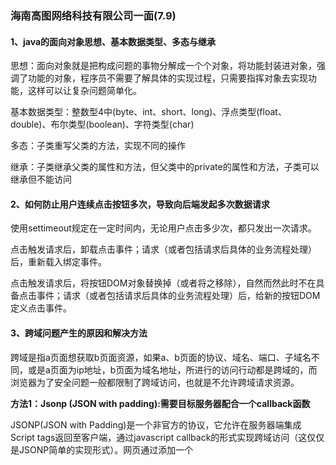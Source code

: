 ### 海南高图网络科技有限公司一面(7.9)

#### 1、java的面向对象思想、基本数据类型、多态与继承

思想：面向对象就是把构成问题的事物分解成一个个对象，将功能封装进对象，强调了功能的对象，程序员不需要了解具体的实现过程，只需要指挥对象去实现功能，这样可以让复杂问题简单化。

基本数据类型：整数型4中(byte、int、short、long)、浮点类型(float、double)、布尔类型(boolean)、字符类型(char)

多态：子类重写父类的方法，实现不同的操作

继承：子类继承父类的属性和方法，但父类中的private的属性和方法，子类可以继承但不能访问

#### 2、如何防止用户连续点击按钮多次，导致向后端发起多次数据请求

使用settimeout规定在一定时间内，无论用户点击多少次，都只发出一次请求。

点击触发请求后，卸载点击事件；请求（或者包括请求后具体的业务流程处理）后，重新载入绑定事件。

点击触发请求后，将按钮DOM对象替换掉（或者将之移除），自然而然此时不在具备点击事件；请求（或者包括请求后具体的业务流程处理）后，给新的按钮DOM定义点击事件。

#### 3、跨域问题产生的原因和解决方法

跨域是指a页面想获取b页面资源，如果a、b页面的协议、域名、端口、子域名不同，或是a页面为ip地址，b页面为域名地址，所进行的访问行动都是跨域的，而浏览器为了安全问题一般都限制了跨域访问，也就是不允许跨域请求资源。

**方法1：Jsonp (JSON with padding):需要目标服务器配合一个callback函数**

JSONP(JSON with Padding)是一个非官方的协议，它允许在服务器端集成Script tags返回至客户端，通过javascript callback的形式实现跨域访问（这仅仅是JSONP简单的实现形式）。网页通过添加一个<script>元素，向服务器请求JSON数据，这种做法不受同源政策限制；服务器收到请求后，将数据放在一个指定名字的回调函数里传回来。

**方法2：基于iframe实现的跨子域：通过修改document.domain来跨子域**

将子域和主域的document.domain设为同一个主域.前提条件：这两个域名必须属于同一个基础域名!而且所用的协议，端口都要一致，否则无法利用document.domain进行跨域，主域相同的使用document.domain

#### 4、webpack对我们项目有什么帮助

​	webpack是一个模块化打包工具，将不同的资源和文件，进行打包，合并在一个文件里。

**作用**

（1）重新加载编译，将浏览器不认识的语法编译成浏览器认识的语法。less编译成css,ES6语法转换成ES5。

（2）减少io请求。发送请求，会发挥一个html到浏览器，这是，打开控制台会发现html页面通过script，link等标签引用的静态，浏览器会再次发出请求去获取这些资源。使用webpack打包，将所有的静态资源都合并好了，减少了io请求。

（3）提供很多加载器和插件帮助我们开发，例如less-loader帮我们处理less、sass-loader帮我们处理scss、bable-loader帮我们将es6语法转化为es5的、htmlWebpackPlugin 简单创建HTML文件，用于服务器访问、vueLoaderPlugin和vue-loader是伴生的，在项目中使用vue-loader时需要用到vueLoaderPlugin；loader支持链式调用，从右至左执行，支持同步或异步函数；plugin是用来拓展webpack功能的

#### 5、promise是异步操作还是同步操作，后面的.then()是同步还是异步

promise本身表示一个同步操作，后面的.then()是异步操作。

#### 6、常见状态码、js的基本数据类型、盒子模型、vue的生命周期

前面有答案了

状态码304为文件未被修改，读取缓存即可，**这个缓存是存在哪里的？**

浏览器本地缓存

#### 7、项目打开时图片加载慢原因有什么

网速慢、图片大(不是字体图标，不是svg)，其他原因不详

#### 8、前端怎么向后端请求数据

通过ajax、axios：

ajax：

```js
$.ajax({               		                                    			
  url: '',
  type:'get',  // 'post',
  dataType:'json', //数据类型
  success:function(data){ 
  	//TO DO SOMETHING 数据请求成功返回后的操作
  },
  error:function(){
    Toast("获取信息失败！")
  }
})
```

axios：

```js
//方法1：get方式
import axios from 'axios'
axios({
    method:"get"
    url:"/listall/list"
    params: {  //向后端传的参数
       code: '1234',
       name: 'yyy',
    },
})
 .then(result => {
    return result.data
 })
 .catch(error => {
    return error
 })
//方法1：post方式
import axios from 'axios'
let data = new FormData();
data.append('code','1234');
data.append('name','yyyy');

axios({
    method:"post"
    url:"/listall/list"
   data //向后端传的参数
})
 .then(result => {
    return result.data
 })
 .catch(error => {
    return error
 })
//方法2：项目中引用
//在main.js中引入
import axios from 'axios'
Vue.prototype.$http = axios
//在需要请求数据的函数中
async functionname(param){
	const bianliang = await this.$http.get('api', {params: {type: index}})//根据需要，后面的参数可要可不要
    	//TODO SOMETHING
},
```

axios是通过Promise实现对ajax技术的一种封装

### 海南高图网络科技有限公司二面(7.10)

#### 1、表单提交有多少种方法

方法1：直接利用form表单提交

form表单中有一个submit按钮，点击时自动提交，通过action提交到指定位置

```html
<form action="url" method="post">
	......
	<input type="submit" value="登录">
</form>
```

方法2：使用ajax提交

方法3：使用easyui的form插件提交

#### 2、如何防止用户多次提交数据(可能是写脚本提交，可能是按钮提交)

- 异步提交，使用jQuery.ajax()
- form 表单同步提交

#### 3、promise和ajax有什么区别

promise和ajax是两个不同的东西，ajax用来获取后台的数据，promise是ES6引入的，用来充当异步操作与回调函数之间的中介。

#### 4、前端安全漏洞有哪些

https://www.cnblogs.com/zs-note/p/11122483.html

#### 5、状态码的意思是什么

### `cvte`一面电话面试(11.5)

#### 1、一个元素设置`padding-bottom`为20%，这个20%是依据什么的20%

容器宽度的20%

#### 2、一个元素的宽度是`auto`，现在想要通过`css`将其高度设置为宽度的两倍

设置元素的`padding-top`和`padding-bottom`都为100%即可

#### 3、`es6`常用的新特性

`es6`提供的解构赋值，set

#### 4、取1-1000的随机数，可以使用math中的函数

使用math中的random函数，获取到`[0, 1)`的随机数，再去乘以1000，使用paseInt，将随机数向下取整，再加1即可

#### 5、TCP为什么要三次握手

减少资源的浪费

#### 6、`TCP`与`UDP`的区别

`tcp`：面向连接的通讯方式，安全，只能是端到端通信，不会丢包

`udp`：面向无连接的通信方式，不安全，可以一对一，一对多，多对一，多对多通信，可能会丢包

#### 7、`vue`中数据双向绑定怎么实现的

`vue`数据双向绑定是通过数据劫持结合发布者-订阅者模式的方式来实现的，通过`Object.defineProperty()`的两个属性`get`和`set`来实现数据劫持的。

#### 8、了解过`CSRF`吗

`CSRF`跨站点请求伪造，攻击者盗用了用户的身份，以用户的名义发送恶意请求。

##### 如何防止`CSRF`攻击

###### `CSRF Token`

`CSRF`的一个特征是，攻击者无法直接窃取到用户的信息（`Cookie`，`Header`，网站内容等），仅仅是冒用`Cookie`中的信息。而`CSRF`攻击之所以能够成功，是因为服务器误把攻击者发送的请求当成了用户自己的请求。那么我们可以要求所有的用户请求都携带一个`CSRF`攻击者无法获取到的`Token`。服务器通过校验请求是否携带正确的`Token`，来把正常的请求和攻击的请求区分开，也可以防范`CSRF`的攻击。

###### 双重Cookie验证

那么另一种防御措施是使用双重提交`Cookie`。利用`CSRF`攻击不能获取到用户`Cookie`的特点，我们可以要求`Ajax`和表单请求携带一个`Cookie`中的值。

###### `CSRF`测试

`CSRFTester`是一款`CSRF`漏洞的测试工具，`CSRFTester`工具的测试原理大概是这样的，使用代理抓取我们在浏览器中访问过的所有的连接以及所有的表单等信息，通过在`CSRFTester`中修改相应的表单等信息，重新提交，相当于一次伪造客户端请求，如果修改后的测试请求成功被网站服务器接受，则说明存在`CSRF`漏洞

#### 9、`webpack`中`loader`和`plugin`的区别

`loader`，是文件加载器，能够加载资源文件，并对这些文件进行统一处理，诸如编译、压缩等，最终一起打包到指定的文件中。因为`webpack`只能理解`JavaScript`和`JSON`文件，对于其他资源例如`css`，图片，或者其他的语法集，比如 `jsx`，`coffee`，是没有办法加载的。 这就需要对应的`loader`将资源转化，加载进来。

`plugin`是一个扩展器，它丰富了`webpack`本身，针对是loader结束后，`webpack`打包的整个过程，它并不直接操作文件，而是基于事件机制工作，会监听`webpack`打包过程中的某些节点，执行广泛的任务)

#### 10、事件循环机制、微任务与宏任务

JavaScript中的任务可以分为同步任务和异步任务，同步任务一般直接进入到主线程中执行；异步任务会通过任务队列的机制来进行协调；当主线程内的任务执行完毕，会去任务队列中读取对应的任务，推入主线程执行；这样的过程重复执行就是事件循环

**异步任务分两种，宏任务(macro-task)**和**微任务(micro-task)**

- **宏任务**：包括整体代码`script`标签中的代码，`setTimeout`，`setInterval`

- **微任务**：`Promise.then(非new Promise)`，`process.nextTick`(`node`中)

一个`script`标签中的代码可以看成一个宏任务，一个宏任务中可以有其他的宏任务和微任务；在一个宏任务中，如果同时存在宏任务和微任务，则优先执行微任务，微任务执行完后再执行宏任务。

```javascript
<script>
	async function async1() {
    	console.log('async1 start')
    	await async2()
    	console.log('asnyc1 end')
	}
	async function async2(){
    	console.log('async2');
	}
	console.log('script start')
	setTimeout(() =>{
    	console.log('setTimeout');
	},0);
	async1();
	new Promise(function (reslove) {
    	console.log('promise1');
    	reslove();
	}).then(function () {
    	console.log('promise2');
	})
	console.log('script end');
</script>
```

上面题目中，script标签中的代码可以看成一个宏任务，在宏任务中包含了包括`setTimeout`等宏任务，以及`async / await`、`Promise`等微任务。代码按照顺序执行：

①首先执行了`console.log('script start')`，所以先输出`script start`

②执行`setTimeout`，将`setTimeout`压入宏任务队列

③执行`async1();`，在`async1`函数中，先执行`console.log('async1 start')`，输出`async1 start`，然后执行`await async2()`，由于有`await`，所以`await async2()`后面的代码——`console.log('asnyc1 end')`压入微任务队列，执行`async2`函数，输出`async2`

④由于`new Promise()`与`async1()`函数是同步代码，所以在`async1()`执行完之后，没有立即执行微任务队列或者宏任务队列中的代码，而是先执行`new Promise()`，输出`promise1`，由于`then()`函数是异步的，所以要将其压入微任务队列中。

⑤继续往下执行，执行到`console.log('script end');`，输入`script end`

⑥同步代码执行完了，开始执行微任务队列中的代码，首先执行的是最先压入微任务队列的代码：`console.log('asnyc1 end')`，输出`asnyc1 end`，然后执行下一个微任务代码：`then()`函数的代码，输出`promise2`

⑦微任务执行完了之后，开始执行宏任务中的代码：`setTimeout()`，输出`setTimeout`

<img src="D:\typora笔记\面试.assets\image-20201118224916661.png" alt="image-20201118224916661" style="zoom:67%;" />

#### 11、事件流

事件流也称为事件传播，事件传播的顺序对应浏览器的两种事件流模型：捕获型事件流和冒泡型事件流。

**冒泡型事件流**：事件的传播是从**最特定**的**事件目标**到最不特定的**事件目标**。即从DOM树的叶子到根。**【推荐】**

**捕获型事件流**：事件的传播是从**最不特定**的**事件目标**到最特定的**事件目标**。即从DOM树的根到叶子。

事件流包括三个阶段：事件捕获阶段(capture phase)、处于目标阶段(target phase)和事件冒泡阶段(bubbling phase)。

触发顺序通常为

①进事件捕获，为截获事件提供了机会

②实际的标接收到事件

③冒泡阶段，可以在这个阶段对事件做出响应

### 多益网络笔试题(11.19)

#### 一、选择题

##### 1、以下表达式哪一个可以产生0-7之间(含0,7)的随机数？

```js
A Math.ceil(Math.random()*7)
B Math.floor(Math.random()*7)
C Math.floor(Math.random()*8)
D Math.ceil(Math.random()*8)
/* 
	Math.ceil是向上取整， Math.floor是向下取整
	A [1, 7]    B [0, 6]    C [0, 7]    D [1, 8]
*/
```

##### 2、以下代码输出的内容是：

```js
const shape = {
    radius: 10,
    diameter() {
        return this.radius * 2
    },
    perimeter: () => 2 * Math.PI * this.radius
};
console.log(shape.diameter()); // 20
console.log(shape.perimeter()); // NAN

A 20 和 62.83185307179586
B 20 和 NAN
C 20 和 63
D NAN 和 63
```

##### 3、关于`ES6`中`Symbol`说法错误的是

```js
A Symbol是值类型而非引用类型
B Symbol('a') !== Symbol('a')
C Symbol.iterator能够使对象可迭代
D Symbol.hasInstance用于类的非静态方法
```

##### 4、`RGBA`颜色值中A的含义是：

```js
A 透明度      B 深浅度    C 不透明度    D 过渡时间
/*
	rgba => rgba(red, green, blue, alpha)
	Alpha值代表颜色的透明度/不透明度
*/
```

##### 5、在JavaScript中的什么方法可以对数组元素进行排序

```js
A add()    B join()    C sort()    D length()
```

##### 6、在HTML页面中，下面有关得到document对象的描述错误的是

```js
A Document对象用于检查和修改HTML元素和文档中的文本
B Document对象用于检索浏览器窗口中的HTML文档的信息
C Document对象提供客户最近访问的URL的列表
D Document对象的location属性包含有关当前URL的信息
```

#### 二、填空题

##### 1、一个没有经过任何`css`修饰的`html`文件，`1rem`等于多少`px`？

`1rem`等于`html`根元素设定的`font-size`的`px`值

如果`css`里面没有设定`html`的`font-size`，则默认浏览器以`1rem=16px`来换算

##### 2、`input`标签的`onblur`事件会在什么时候触发？

失去焦点时触发

##### 3、以下代码输出的分别是：

报错：b is not a function、

报错：Cannot access 'd' before initialization

3

```js
1、
var b;
(function a() {
	let d = '2'
    b();
    b = function() {
        console.log(d);
        let d = 3
    }
})();
2、
var b;
(function a() {
	let d = '2'
    b = function() {
        console.log(d);
        let d = 3
    }
})();
b();
3、
var a = 3;
function b() {
	console.log(a)
}
function c() {
	var a = 3;
    b();
}
c();
```

##### 4、以下代码输出的分别是：undefined 5

```js
let a = 10;
let obj = {
	a: 5,
    say: function() {
		console.log(this.a)
    }
}
let func = obj.say
let func2 = obj.say.bind(obj)
func()
func2()
```

##### 5、以下代码输出的分别是： 0 1

```js
var a = 0;
(function() {
    var a = { a : 0 };
    var b = function() {
        setTimeout(() => {
            console.log(this.a)
        })
    }
    b();
    b.call(a)
    a.a = 1;
    a = { a : 2 }
})()
```

##### 6、根据下面代码，写出对应输出的内容

```js
alert(a);         结果：function() { alert(10) }
a();			 结果：10
var a = 3;
function a() {
    alert(10)
}
alert(a)		 结果：3
a = 6;
a();			 结果：报错：a is not a function
```

#### 三、问答题

##### 1、实现不使用`border`画出`1px`高得多线框，并且能够在不同浏览器的标准模式与怪异模式下保持一致

```css
.outside {
    width: 100px;
    height: 100px;
    padding: 1px;
    background-color: #000;
}
.inside {
    width: 100px;
    height: 100px;
    background-color: #fff;
}
```

##### 2、翻译，没拍照

##### 3、清除浮动的方法及其应用场景

##### 4、控制台输出的内容是什么，并说明原因

```js
(function test() {
    setTimeout(function() {
        console.log(4)
    }, 0);
    new Promise(function excutor(resolve) {
        console.log(1)
        for(var i = 0; i < 10000; i++) {
            i == 9999 && resolve()
        }
        console.log(2)
    }).then(function() {
        console.log(5)
    })
    console.log(3)
})()
```

输出：1 2 3 5 4

##### 5、问有哪些键可能会是最后一个被插入`hash table`中，并说明理由

<img src="D:\typora笔记\面试、笔试经验.assets\image-20201120121125742.png" alt="image-20201120121125742" style="zoom:67%;" />



##### 6、`js`引擎执行`0.1+0.2==0.3`返回`false`，为什么？请给出解决办法

在JavaScript中，`0.1 + 0.2 = 0.30000000000000004`，`0.1 + 0.2 - 0.3 = 5.551115123125783e-17`

造成这个问题主要是因为十进制与二进制在转换中出现精度问题：

```js
0.1 => 0.1000000000000000055511151231257827021181583404541015625000000000
0.2 => 0.2000000000000000111022302462515654042363166809082031250000000000
0.3 => 0.2999999999999999888977697537484345957636833190917968750000000000
```

解决的方法：

利用`es6`在`Number`对象上新增的一个极小常量`Number.EPSILON`，其值等于2的-52次方，即`Number.EPSILON === Math.pow(2, -52)`，`Number.EPSILON`是`JavaScript`能够表示的最小精度，误差如果小于这个值，就可以认为不存在误差了。 引入一个这么小的量的目的，在于为浮点数计算，设置一个误差范围，如果误差在这个范围内，我们就认为不存在误差。

`0.1 + 0.2 - 0.3 = 0.000000000000000055511151231257827021181583404541015625`，我们可以设置一个误差范围，使得`0.1 + 0.2 - 0.3`的误差结果落在我们设置好的误差范围内：

```js
// 将误差范围限制在2的50次方之内Number.EPSILON * Math.pow(2, 2)
0.000000000000000055511151231257827021181583404541015625 < Number.EPSILON * Math.pow(2, 2) // true

function withinErrorMargin (left, right) {
  return Math.abs(left - right) < Number.EPSILON * Math.pow(2, 2);
}
0.1 + 0.2 === 0.3 // false
withinErrorMargin(0.1 + 0.2, 0.3) // true
```

##### 7、谈谈你对`css modules`的理解，以及它与`css scoped`的差异

`css modules`是所有的`class`的名称和动画的名称默认属于本地作用域的`CSS`文件。用`JS`编译原生的`CSS`文件，使其具备模块化的能力，该文件需要`import`使用。允许通过重命名或命名空间来封装样式规则，减少对选择器的约束，不再需要担心类命名冲突。

`css scoped`是`vue`通过在`DOM`结构以及`css`样式上加唯一不重复的标记，以保证唯一，达到样式私有化模块化的目的。可以直接在能跑起来的`vue`项目中使用，且对应的样式只对该组件有效，不被其他组件污染。

`css module`前期进行不麻烦的配置，实现的效果比`scoped css`更优，但是使用的人不多。

#### 四、编程题

##### 1、`js`用归并排序实现数组`sort`方法

```js
// 方法1
function merge(left, right) {
    let arr = []
    // 如果任何一个数组为空，就退出循环
    while (left.length && right.length) {
        // 从左右子数组的最小元素中选择较小的元素
        if (left[0] < right[0]) {
            arr.push(left.shift()) 
        } else {
            arr.push(right.shift())
        }
    }
    // 连接剩余的元素，防止没有把两个数组遍历完整
    return [ ...arr, ...left, ...right ]
}

function mergeSort(array) {
    const half = array.length / 2
    if(array.length < 2){
        return array
    }
    const left = array.splice(0, half)
    return merge(mergeSort(left),mergeSort(array))
}
console.log(mergeSort([4, 8, 7, 2, 11, 1, 3])) // [1, 2, 3, 4, 7, 8, 11]

// 方法2：快排
function sort(arr) {
    if(arr.length <= 1) return arr;
    var targetIndex = Math.floor(arr.length / 2);
    var target = arr.splice(targetIndex, 1)[0];
    var left = [];
    var right = [];
    for(let i = 0; i < arr.length; i++) {
        if(target < arr[i]) {
            right.push(arr[i])
        } else {
            left.push(arr[i])
        }
    }
    return sort(left).concat([target], sort(right))
}
console.log(mergeSort([4, 8, 7, 2, 11, 1, 3])) // [1, 2, 3, 4, 7, 8, 11]
```

##### 2、给定一个数组`nums`，还有一个目标数`target`，实现一个函数`twoSum`，从数组中找出两个数字，使得其和为`target`。（返回结果为数组，包含两个数字在`nums`中的`index`，要求时间复杂度尽量低）

如：

```js
nums = [2, 7, 11, 15]
target = 9
twoSum(nums, target) = [0, 1]
```

```js
function twoSum(arr, target) {
    if(arr.length <= 1) return;
    if(arr.length === 2) return arr[0] + arr[1] === target ? [0, 1] : ''
    for(let i = 0; i < arr.length - 1; i++) {
        if(arr[i] >= target) continue;
        for(let j = i + 1; j < arr.length; j++) {
            if(arr[i] + arr[j] === target) {
                return [i, j]
            }
        }
    }
    return ''
}
```

### 多益网络 一面视频面试(11.27)

#### 1、`vue`组件间的传值

#### 2、`vue`中`v-for`为什么要一个`key`

致从虚拟`DOM`的`Diff`算法实现的角度去解释一下:

`vue`的虚拟`DOM`的`Diff`算法的核心是基于两个简单的假设：

1. 两个相同的组件产生类似的`DOM`结构，不同的组件产生不同的`DOM`结构。
2. 同一层级的一组节点，他们可以通过唯一的id进行区分。
3. 基于以上这两点假设，使得虚拟`DOM`的`Diff`算法的复杂度从`O(n^3)`降到了`O(n)`。

如果使用key来给每个节点做一个唯一标识，当节点发生增加或者删除时，特别是增加或者删除的节点是在列表中间或者前部时，可以提高更新虚拟DOM的效率

#### 3、有没有了解过`nextTick`

#### 4、有没有了解过`v-model`怎么实现的

#### 5、有没有了解过`vue`的修饰符，如`async`

`async`函数是`Generator`函数的语法糖，使得异步操作变得更加方便。

`async`函数是对`Generator`函数的改进:    

1) 内置执行器    

2) 更好的语义    

3) 更广的实用性    

4) 返回值是一个Promise对象`async`函数必须与`await`进行配套使用

#### 6、有了解过异步任务吗

#### 7、`JavaScript`中的继承方式

#### 8、`es6`新特性

1、let、`const`、var的区别

2、set和map

3、新增Symbol原始数据类型

4、解构赋值

5、module模块中的import、export、export default

6、函数参数可以设置初始值

7、箭头函数

#### 9、防抖函数、节流函数大致怎么实现，用于什么场景

#### 10、为什么要深拷贝，怎么实现一个深拷贝

#### 11、`a.a.a.a`是否可以用序列化与反序列化来实现深拷贝

可以

#### 12、`get`和`post`的区别

#### 13、跨域怎么形成的

协议、域名、端口不同

#### 14、跨域是服务器端的问题还是客户端的问题

#### 15、了解过服务器端主动给客户端推送数据吗

#### 16、安全防范

### 腾讯 一面视频面试(12.3)

#### 1、介绍一下实习中的工作主要做什么，然后遇到什么困难，怎么解决？然后我回答了工作遇到跨域问题，然后面试官问跨域问题可以怎么解决

① **后端开启`cors`**：分为简单请求（simple request）和非简单请求（not-so-simple request）。

**简单请求**

简单请求的条件：

```js
1) 请求方法是以下三种方法之一：HEAD、GET、POST
2) HTTP的头信息不超出以下几种字段：
Accept
Accept-Language
Content-Language
Last-Event-ID
Content-Type：只限于三个值application/x-www-form-urlencoded、multipart/form-data、text/plain
```

后端在响应头加上`Access-Control-Allow-Origin`即可，其值要么是`协议+域名+端口号(如：http://192.168.1.1:8080)`，要么是`*`，表示接受任意域名的请求。

还有一个可选字段`Access-Control-Allow-Credentials`，它的值是一个布尔值，表示是否允许发送`Cookie`。默认情况下，其值为`false`，即`Cookie`不包括在`CORS`请求之中。

还有一个可选字段`Access-Control-Expose-Header`，`CORS`请求时，`XMLHttpRequest`对象的`getResponseHeader()`方法只能拿到6个基本字段：`Cache-Control`、`Content-Language`、`Content-Type`、`Expires`、`Last-Modified`、`Pragma`。如果想拿到其他字段，就必须在`Access-Control-Expose-Headers`里面指定。如：`getResponseHeader('FooBar')`可以返回`FooBar`字段的值。

**非简单请求**

后端需要在响应头加上`Access-Control-Request-Method`和`Access-Control-Request-Headers`；

`Access-Control-Allow-Methods`的值是用逗号分隔各种方法的一个字符串，如：`"PUT, DELETE"`，表明服务器支持的所有跨域请求的方法；

`Access-Control-Allow-Headers`，如果浏览器请求包括`Access-Control-Request-Headers`字段，则`Access-Control-Allow-Headers`字段是必需的。它也是一个逗号分隔的字符串，表明服务器支持的所有头信息字段；

还有一个可选字段`Access-Control-Max-Age`，用来指定本次预检请求的有效期，单位为秒。

`ajax`跨域请求时，如果请求的是非简单请求，会在正式通信之前，增加一次`HTTP`查询请求，称为"预检"请求；"预检"请求用的请求方法是`OPTIONS`，表示这个请求是用来询问的。

服务器收到"预检"请求以后，检查了`Origin`、`Access-Control-Request-Method`和`Access-Control-Request-Headers`字段以后，确认允许跨源请求，就可以做出回应。如果服务器否定了"预检"请求，会返回一个正常的HTTP回应，但是没有任何`CORS`相关的头信息字段。这时，浏览器就会认定，服务器不同意预检请求，因此触发一个错误，被`XMLHttpRequest`对象的`onerror`回调函数捕获。

② **`jsonp`**：动态添加`script`标签，利用`script`标签的`src`属性，发送带有`callback`参数的`GET`请求来实现跨域。通过将前端方法作为参数传递到服务器端，然后由服务器端注入参数之后再返回，实现服务器端向客户端通信。由于使用`script`标签的`src`属性，因此只支持get方法。

③ **`document.domain` + `iframe`跨域**：此方案仅限主域相同，子域不同的跨域应用场景。实现原理:两个页面都通过`js`强制设置`document.domain`为基础主域，就实现了同域。

1) 父窗口:(`http://www.domain.com/a.html`)

```html
<iframe id="iframe" src="http://child.domain.com/b.html"></iframe>
<script>
    document.domain = 'domain.com ';
    var user = 'admin ' ;
</script>
```

2) 子窗口: (`http://child.domain.com/b.html`)

```html
<script>
	document.domain = 'domain.com' ;//获取父窗口中变量
	alert('get js data from parent ---> ' + window.parent.user);
</script>
```

④ **`postMessage`跨域**：`postMessage`是`HTML5 XMLHttpRequest Level 2`中的`API`，且是为数不多可以跨域操作的`window`属性之一，它可用于解决以下方面的问题：

a) 页面和其打开的新窗口的数据传递
b) 多窗口之间消息传递
c) 页面与嵌套的`iframe`消息传递
d) 上面三个场景的跨域数据传递

用法： `postMessage(data, origin)`方法接受两个参数
`data`： `html5`规范支持任意基本类型或可复制的对象，但部分浏览器只支持字符串，所以传参时最好用`JSON.stringify()`序列化。
`origin`：协议+主机+端口号，也可以设置为"*"，表示可以传递给任意窗口，如果要指定和当前窗口同源的话设置为"/"。

⑤ **`nginx`代理跨域**：

跨域原理:同源策略是浏览器的安全策略，不是`HTTP`协议的一部分。服务器端调用`HTTP`接口只是使用`HTTP`协议，不会执行`JS`脚本，不需要同源策略，也就不存在跨越问题。

实现思路:通过`nginx`配置一个代理服务器做跳板机，反向代理访问跨域接口，实现跨域登录。

⑥ **`Nodejs`中间件代理跨域**：`node`中间件实现跨域代理，原理大致与`nginx`相同，都是通过启一个代理服务器，实现数据的转发，也可以通过设置`cookieDomainRewrite`参数修改响应头中`cookie`中域名，实现当前域的`cookie`写入，方便接口登录认证。

⑦ **`WebSocket`协议跨域**：`WebSocket protocol`是`HTML5`一种新的协议。它实现了浏览器与服务器全双工通信，同时允许跨域通讯，是`server push`技术的一种很好的实现。

原生`WebSocket API`使用起来不太方便，我们使用`Socket.io`，它很好地封装了`webSocket`接口，提供了更简单、灵活的接口，也对不支持`webSocket`的浏览器提供了向下兼容。

#### 2、`ajax`怎么实现的，`readystate`的取值及意义

#### 3、常见状态码

#### 4、304具体是怎么实现的

客户端在请求一个文件的时候，发现自己缓存的文件有`Last Modified`，那么在请求中会包含`If Modified Since`，这个时间就是缓存文件的`Last Modified`。因此，如果请求中包含`If Modified Since`，就说明已经有缓存在客户端。服务端只要判断这个时间和当前请求的文件的修改时间就可以确定是返回 304 还是 200 。

对于静态文件，例如：`CSS`、图片，服务器会自动完成`Last Modified`和`If Modified Since`的比较，完成缓存或者更新。但是对于动态页面，就是动态产生的页面，往往没有包含`Last Modified`信息，这样浏览器、网关等都不会做缓存，也就是在每次请求的时候都完成一个 200 的请求。

因此，对于动态页面做缓存加速，首先要在`Response`的`HTTP Header`中增加`Last Modified`定义，其次根据`Request`中的`If Modified Since`和被请求内容的更新时间来返回 200 或者 304 。虽然在返回 304 的时候已经做了一次数据库查询，但是可以避免接下来更多的数据库查询，并且没有返回页面内容而只是一个`HTTP Header`，从而大大的降低带宽的消耗，对于用户的感觉也是提高。

#### 5、强制缓存和协商缓存

#### 6、浏览器的缓存机制

#### 7、斐波那契数列

##### 正常递归版本(不推荐)

```javascript
function fibonacci(n){
    if(n==0||n==1){
        return n;
    }
    return fibonacci(n-1)+fibonacci(n-2)
}
123456
```

##### 动态规划版

```javascript
function fibonacci(n){
    let a=b=1;
    for(let i=3;i<=n;i++){
        [a,b]=[b,a+b]
    }
    return b;
}
```

##### 尾递归版

```javascript
function fibonacci(n,a=1,b=1){
    if(n<=1) {return b;}
    return fibonacci(n-1,b,a+b);
}
1234
```

注:该序列是从1开始斐波那契数列
[关于尾调用](http://es6.ruanyifeng.com/#docs/function#尾调用优化)

##### 记忆函数优化版(***)

```javascript
function memo(fn){
    var r={};
    return function(n){
        if(r[n]==undefined){
            r[n]=fn(n);
        }
        return r[n]
    }
}
var fibonacci=memo(function(n){
    if(n==0||n==1){
        return n
    }
    return fibonacci(n-1)+fibonacci(n-2)
})
```

#### 8、token是怎么生成的

#### 9、浏览器缓存有哪些？

#### 10、安全防范：有什么漏洞，怎么解决

#### 11、计算机网络七层模型

#### 12、应用层和传输层有什么协议

#### 13、`tcp`和`udp`有什么区别

#### 14、`tcp`是可靠的数据流服务，它是怎么保证数据的可靠的

TCP协议通过使用`连续ARQ协议`和`滑动窗口协议`，来保证数据传输的正确性，从而提供可靠的传输

#### 15、熟悉的排序算法有哪些

#### 16、`vue`中`diff`算法有了解过吗

#### 17、`vue`的生命周期

#### 18、前端性能优化(主要是回答图片方面可以怎么优化)

最近新推出的`avif`格式的图片，压缩率更高

`es2020`的新语法

#### 19、有了解过`nodejs`吗

#### 20、最近有没有关注新技术

### 南方报业传媒集团 笔试＋面试

首先是到南方报业传媒集团公司笔试，笔试45分钟，笔试完过五分钟左右面试，面试是七个人一起面试。。。。。。

笔试题不是很难，一开始是单选题，然后是多选题，最后两道大题，一道是如何让一个不固定宽高的div元素垂直居中(多种方法)，一道是从输入url到页面展示出来这个过程发生了什么，如果从请求资源和浏览器渲染方面进行优化

面试是两个面试官+一个高管(好像是领导的亚子)+一个hr：

七个人坐成一排，首先七个人做简单的自我介绍，然后开始问问题：

1、从输入url到页面展示出来这个过程发生了什么？

七个人回答同一个问题，基本上就是后面的同学是前面的同学的补充或者复读机。。。

2、抢答题：原型的终点是什么

3、平时怎么学习前端知识？(同样是七个人回答)

4、有没有了解过一些解决浏览器兼容性的知识？

5、指定某个同学回答的问题：call和apply的区别？其他同学可以做补充

6、有没有意向做移动端(安卓或者苹果)的开发？

面试官说是问问各位面试者的意向，不是要强制做前端web的人去开发安卓或者苹果

7、手里拿到多少offer了？期望薪资是多少？

下午2:40笔试，4:12面试结束。。。。。。





































































